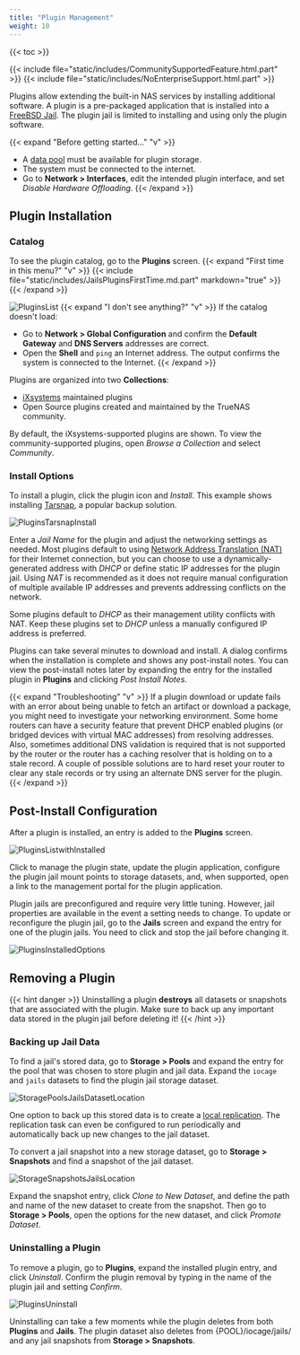 ```yaml
---
title: "Plugin Management"
weight: 10
---
```


{{< toc >}}

{{< include file="static/includes/CommunitySupportedFeature.html.part" >}}
{{< include file="static/includes/NoEnterpriseSupport.html.part" >}}

Plugins allow extending the built-in NAS services by installing additional software.
A plugin is a pre-packaged application that is installed into a [FreeBSD Jail](https://docs.freebsd.org/en/books/handbook/jails/).
The plugin jail is limited to installing and using only the plugin software.

{{< expand "Before getting started..." "v" >}}
* A [data pool](/core/storage/datapools) must be available for plugin storage.
* The system must be connected to the internet.
* Go to **Network > Interfaces**, edit the intended plugin interface, and set *Disable Hardware Offloading*.
{{< /expand >}}

## Plugin Installation

### Catalog

To see the plugin catalog, go to the **Plugins** screen.
{{< expand "First time in this menu?" "v" >}}
{{< include file="static/includes/JailsPluginsFirstTime.md.part" markdown="true" >}}
{{< /expand >}}

![PluginsList](/images/CORE/12.0/PluginsList.png "Plugins Catalog")
{{< expand "I don't see anything?" "v" >}}
If the catalog doesn't load:
* Go to **Network > Global Configuration** and confirm the **Default Gateway** and **DNS Servers** addresses are correct.
* Open the **Shell** and `ping` an Internet address. The output confirms the system is connected to the Internet.
{{< /expand >}}

Plugins are organized into two **Collections**:

* [iXsystems](https://www.ixsystems.com/) maintained plugins
* Open Source plugins created and maintained by the TrueNAS community.

By default, the iXsystems-supported plugins are shown.
To view the community-supported plugins, open *Browse a Collection* and select *Community*.

### Install Options

To install a plugin, click the plugin icon and *Install*.
This example shows installing [Tarsnap](https://www.tarsnap.com/), a popular backup solution.

![PluginsTarsnapInstall](/images/CORE/12.0/PluginsTarsnapInstall.png "Installing the Tarsnap Plugin")

Enter a *Jail Name* for the plugin and adjust the networking settings as needed.
Most plugins default to using [Network Address Translation (NAT)](https://datatracker.ietf.org/wg/nat/about/) for their Internet connection, but you can choose to use a dynamically-generated address with *DHCP* or define static IP addresses for the plugin jail.
Using *NAT* is recommended as it does not require manual configuration of multiple available IP addresses and prevents addressing conflicts on the network.

Some plugins default to *DHCP* as their management utility conflicts with NAT.
Keep these plugins set to *DHCP* unless a manually configured IP address is preferred.

Plugins can take several minutes to download and install.
A dialog confirms when the installation is complete and shows any post-install notes.
You can view the post-install notes later by expanding the entry for the installed plugin in **Plugins** and clicking <i class="fa fa-file-alt" aria-hidden="true" title="File"></i> *Post Install Notes*.

{{< expand "Troubleshooting" "v" >}}
If a plugin download or update fails with an error about being unable to fetch an artifact or download a package, you might need to investigate your networking environment.
Some home routers can have a security feature that prevent DHCP enabled plugins (or bridged devices with virtual MAC addresses) from resolving addresses.
Also, sometimes additional DNS validation is required that is not supported by the router or the router has a caching resolver that is holding on to a stale record.
A couple of possible solutions are to hard reset your router to clear any stale records or try using an alternate DNS server for the plugin.
{{< /expand >}}

## Post-Install Configuration

After a plugin is installed, an entry is added to the **Plugins** screen.

![PluginsListwithInstalled](/images/CORE/12.0/PluginsListWithInstalled.png "Plugins List With Installed")

Click <i class="fa fa-chevron-right" aria-hidden="true" title="Right Chevron"></i> to manage the plugin state, update the plugin application, configure the plugin jail mount points to storage datasets, and, when supported, open a link to the management portal for the plugin application.

Plugin jails are preconfigured and require very little tuning.
However, jail properties are available in the event a setting needs to change.
To update or reconfigure the plugin jail, go to the **Jails** screen and expand the entry for one of the plugin jails.
You need to click <i class="fa fa-stop" aria-hidden="true" title="Stop"></i> and stop the jail before changing it.

![PluginsInstalledOptions](/images/CORE/12.0/PluginsInstalledOptions.png "Installed Plugin Options")

## Removing a Plugin

{{< hint danger >}}
Uninstalling a plugin **destroys** all datasets or snapshots that are associated with the plugin.
Make sure to back up any important data stored in the plugin jail before deleting it!
{{< /hint >}}

### Backing up Jail Data

To find a jail's stored data, go to **Storage > Pools** and expand the entry for the pool that was chosen to store plugin and jail data.
Expand the `iocage` and `jails` datasets to find the plugin jail storage dataset.

![StoragePoolsJailsDatasetLocation](/images/CORE/12.0/StoragePoolsJailsDatasetLocation.png "Storage Pools Jails Dataset Location")

One option to back up this stored data is to create a [local replication](core/tasks/replication/local).
The replication task can even be configured to run periodically and automatically back up new changes to the jail dataset.

To convert a jail snapshot into a new storage dataset, go to **Storage > Snapshots** and find a snapshot of the jail dataset.

![StorageSnapshotsJailsLocation](/images/CORE/12.0/StorageSnapshotsJailsLocation.png "Storage Snapshots Jails Location")

Expand the snapshot entry, click <i class="fa fa-clone" aria-hidden="true" title="Clone"></i> *Clone to New Dataset*, and define the path and name of the new dataset to create from the snapshot.
Then go to **Storage > Pools**, open the <i class="fa fa-ellipsis-v" aria-hidden="true" title="Options"></i> options for the new dataset, and click *Promote Dataset*.

### Uninstalling a Plugin

To remove a plugin, go to **Plugins**, expand the installed plugin entry, and click <i class="fa fa-trash" aria-hidden="true" title="Delete"></i> *Uninstall*.
Confirm the plugin removal by typing in the name of the plugin jail and setting *Confirm*.

![PluginsUninstall](/images/CORE/12.0/PluginsUninstall.png "Plugins Uninstall")

Uninstalling can take a few moments while the plugin deletes from both **Plugins** and **Jails**.
The plugin dataset also deletes from <file>{POOL}/iocage/jails/</file> and any jail snapshots from **Storage > Snapshots**.
